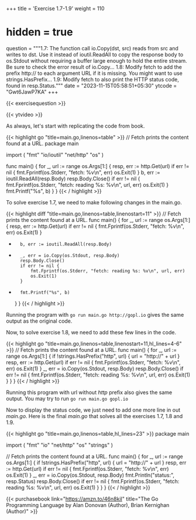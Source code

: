 +++
title = 'Exercise 1.7-1.9'
weight = 110
# hidden = true
question = """1.7: The function call io.Copy(dst, src) reads from src and writes to dst. Use it instead of ioutil.ReadAll to copy the response body to os.Stdout without requiring a buffer large enough to hold the entire stream. Be sure to check the error result of io.Copy...  1.8: Modify fetch to add the prefix http:// to each argument URL if it is missing. You might want to use strings.HasPrefix...  1.9: Modify fetch to also print the HTTP status code, found in resp.Status."""
date = "2023-11-15T05:58:51+05:30"
ytcode = "Gwt6JawP7KA"
+++

{{< exercisequestion >}}

{{< ytvideo >}}

As always, let's start with replicating the code from book.

{{< highlight go "title=main.go,linenos=table" >}}
// Fetch prints the content found at a URL.
package main

import (
    "fmt"
    "io/ioutil"
    "net/http"
    "os"
)

func main() {
    for _, url := range os.Args[1:] {
        resp, err := http.Get(url)
        if err != nil {
            fmt.Fprintf(os.Stderr, "fetch: %v\n", err)
            os.Exit(1)
        }
        b, err := ioutil.ReadAll(resp.Body)
        resp.Body.Close()
        if err != nil {
            fmt.Fprintf(os.Stderr, "fetch: reading %s: %v\n", url, err)
            os.Exit(1)
        }
        fmt.Printf("%s", b)
    }
}
{{< / highlight >}}

To solve exercise 1.7, we need to make following changes in the main.go.

{{< highlight diff "title=main.go,linenos=table,linenostart=11" >}}
// Fetch prints the content found at a URL.
func main() {
    for _, url := range os.Args[1:] {
        resp, err := http.Get(url)
        if err != nil {
            fmt.Fprintf(os.Stderr, "fetch: %v\n", err)
            os.Exit(1)
        }
-       b, err := ioutil.ReadAll(resp.Body)
+       _, err = io.Copy(os.Stdout, resp.Body)
        resp.Body.Close()
        if err != nil {
            fmt.Fprintf(os.Stderr, "fetch: reading %s: %v\n", url, err)
            os.Exit(1)
        }
-       fmt.Printf("%s", b)
    }
}
{{< / highlight >}}

Running the program with `go run main.go http://gopl.io` gives the same output as the original code.

Now, to solve exercise 1.8, we need to add these few lines in the code.

{{< highlight go "title=main.go,linenos=table,linenostart=11,hl_lines=4-6" >}}
// Fetch prints the content found at a URL.
func main() {
    for _, url := range os.Args[1:] {
        if !strings.HasPrefix("http", url) {
            url = "http://" + url
        }
        resp, err := http.Get(url)
        if err != nil {
            fmt.Fprintf(os.Stderr, "fetch: %v\n", err)
            os.Exit(1)
        }
        _, err = io.Copy(os.Stdout, resp.Body)
        resp.Body.Close()
        if err != nil {
            fmt.Fprintf(os.Stderr, "fetch: reading %s: %v\n", url, err)
            os.Exit(1)
        }
    }
}
{{< / highlight >}}

Running this program with url without *http* prefix also gives the same output. You may try to run `go run main.go gopl.io`

Now to display the status code, we just need to add one more line in out *main.go*. Here is the final *main.go* that solves all the exercises 1.7, 1.8 and 1.9.

{{< highlight go "title=main.go,linenos=table,hl_lines=23" >}}
package main

import (
	"fmt"
	"io"
	"net/http"
	"os"
	"strings"
)

// Fetch prints the content found at a URL.
func main() {
	for _, url := range os.Args[1:] {
		if !strings.HasPrefix("http", url) {
			url = "http://" + url
		}
		resp, err := http.Get(url)
		if err != nil {
			fmt.Fprintf(os.Stderr, "fetch: %v\n", err)
			os.Exit(1)
		}
		_, err = io.Copy(os.Stdout, resp.Body)
		fmt.Println("status:", resp.Status)
		resp.Body.Close()
		if err != nil {
			fmt.Fprintf(os.Stderr, "fetch: reading %s: %v\n", url, err)
			os.Exit(1)
		}
	}
}
{{< / highlight >}}

{{< purchasebook link="https://amzn.to/46n8kiI" title="The Go Programming Language by Alan Donovan (Author), Brian Kernighan (Author)" >}}
